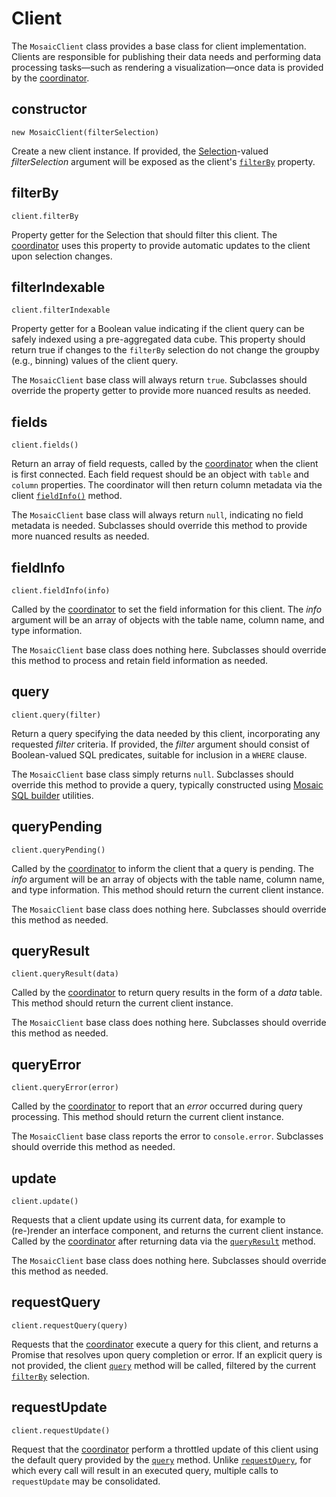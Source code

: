 # Client

The `MosaicClient` class provides a base class for client implementation.
Clients are responsible for publishing their data needs and performing data processing tasks&mdash;such as rendering a visualization&mdash;once data is provided by the [coordinator](./coordinator).

## constructor

`new MosaicClient(filterSelection)`

Create a new client instance. If provided, the [Selection](./selection)-valued _filterSelection_ argument will be exposed as the client's [`filterBy`](#filterby) property.

## filterBy

`client.filterBy`

Property getter for the Selection that should filter this client.
The [coordinator](./coordinator) uses this property to provide automatic updates to the client upon selection changes.

## filterIndexable

`client.filterIndexable`

Property getter for a Boolean value indicating if the client query can be safely indexed using a pre-aggregated data cube.
This property should return true if changes to the `filterBy` selection do not change the groupby (e.g., binning) values of the client query.

The `MosaicClient` base class will always return `true`.
Subclasses should override the property getter to provide more nuanced results as needed.

## fields

`client.fields()`

Return an array of field requests, called by the [coordinator](./coordinator) when the client is first connected.
Each field request should be an object with `table` and `column` properties.
The coordinator will then return column metadata via the client [`fieldInfo()`](#fieldinfo) method.

The `MosaicClient` base class will always return `null`, indicating no field metadata is needed.
Subclasses should override this method to provide more nuanced results as needed.

## fieldInfo

`client.fieldInfo(info)`

Called by the [coordinator](./coordinator) to set the field information for this client.
The _info_ argument will be an array of objects with the table name, column name, and type information.

The `MosaicClient` base class does nothing here.
Subclasses should override this method to process and retain field information as needed.

## query

`client.query(filter)`

Return a query specifying the data needed by this client, incorporating any requested _filter_ criteria.
If provided, the _filter_ argument should consist of Boolean-valued SQL predicates, suitable for inclusion in a `WHERE` clause.

The `MosaicClient` base class simply returns `null`.
Subclasses should override this method to provide a query, typically constructed using [Mosaic SQL builder](/sql/) utilities.

## queryPending

`client.queryPending()`

Called by the [coordinator](./coordinator) to inform the client that a query is pending.
The _info_ argument will be an array of objects with the table name, column name, and type information.
This method should return the current client instance.

The `MosaicClient` base class does nothing here.
Subclasses should override this method as needed.

## queryResult

`client.queryResult(data)`

Called by the [coordinator](./coordinator) to return query results in the form of a _data_ table. This method should return the current client instance.

The `MosaicClient` base class does nothing here.
Subclasses should override this method as needed.

## queryError

`client.queryError(error)`

Called by the [coordinator](./coordinator) to report that an _error_ occurred during query processing. This method should return the current client instance.

The `MosaicClient` base class reports the error to `console.error`.
Subclasses should override this method as needed.

## update

`client.update()`

Requests that a client update using its current data, for example to (re-)render an interface component, and returns the current client instance.
Called by the [coordinator](./coordinator) after returning data via the [`queryResult`](#queryresult) method.

The `MosaicClient` base class does nothing here.
Subclasses should override this method as needed.

## requestQuery

`client.requestQuery(query)`

Requests that the [coordinator](./coordinator) execute a query for this client, and returns a Promise that resolves upon query completion or error.
If an explicit query is not provided, the client [`query`](#query) method will be called, filtered by the current [`filterBy`](#filterby) selection.

## requestUpdate

`client.requestUpdate()`

Request that the [coordinator](./coordinator) perform a throttled update of this client using the default query provided by the [`query`](#query) method.
Unlike [`requestQuery`](#requestquery), for which every call will result in an executed query, multiple calls to `requestUpdate` may be consolidated.

